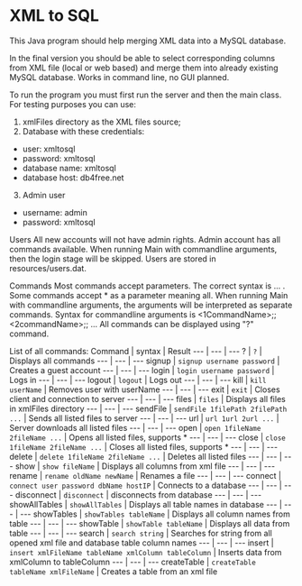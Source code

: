 # XML to SQL

This Java program should help merging XML data into a MySQL database.

In the final version you should be able to select corresponding columns from XML file (local or web based) and merge them into already existing MySQL database.
Works in command line, no GUI planned.

To run the program you must first run the server and then the main class.
For testing purposes you can use:
1. xmlFiles directory as the XML files source;
2. Database with these credentials:
* user: xmltosql
* password: xmltosql
* database name: xmltosql
* database host: db4free.net
3. Admin user
* username: admin
* password: xmltosql


Users
All new accounts will not have admin rights. Admin account has all commands available. When running Main with commandline arguments, then the login stage will be skipped.
Users are stored in resources/users.dat.

Commands
Most commands accept parameters. The correct syntax is <commandName> <param1> <param2> ... . Some commands accept * as a parameter meaning all. When running Main with commandline arguments,
the arguments will be interpreted as separate commands. Syntax for commandline arguments is <1CommandName>;<param1>;<param2> <2commandName>;<param1>;<param2> ...
All commands can be displayed using "?" command.

List of all commands:
Command | syntax | Result
--- | --- | ---
? | `?` | Displays all commands
--- | --- | ---
signup | `signup username password` | Creates a guest account
--- | --- | ---
login | `login username password` | Logs in
--- | --- | ---
logout | `logout` | Logs out
--- | --- | ---
kill | `kill userName` | Removes user with userName
--- | --- | ---
exit | `exit` | Closes client and connection to server
--- | --- | ---
files | `files` | Displays all files in xmlFiles directory
--- | --- | ---
sendFile | `sendFile 1filePath 2filePath ...` | Sends all listed files to server
--- | --- | ---
url | `url 1url 2url ...` | Server downloads all listed files
--- | --- | ---
open | `open 1fileName 2fileName ...` | Opens all listed files, supports *
--- | --- | ---
close | `close 1fileName 2fileName ...` | Closes all listed files, supports *
--- | --- | ---
delete | `delete 1fileName 2fileName ...` | Deletes all listed files
--- | --- | ---
show | `show fileName` | Displays all columns from xml file
--- | --- | ---
rename | `rename oldName newName` | Renames a file
--- | --- | ---
connect | `connect user password dbName hostIP` | Connects to a database
--- | --- | ---
disconnect | `disconnect` | disconnects from database
--- | --- | ---
showAllTables | `showAllTables` | Displays all table names in database
--- | --- | ---
showTables | `showTables tableName` | Displays all column names from table
--- | --- | ---
showTable | `showTable tableName` | Displays all data from table
--- | --- | ---
search | `search string` | Searches for string from all opened xml file and database table column names
--- | --- | ---
insert | `insert xmlFileName tableName xmlColumn tableColumn` | Inserts data from xmlColumn to tableColumn
--- | --- | ---
createTable | `createTable tableName xmlFileName` | Creates a table from an xml file

